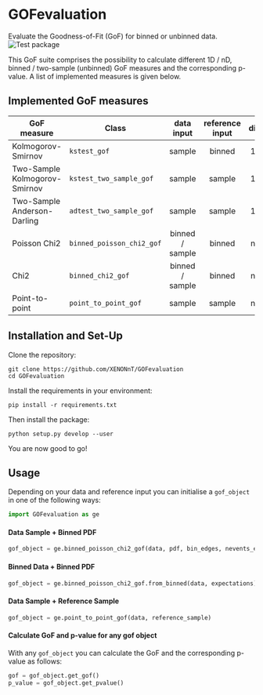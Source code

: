 # GOFevaluation
Evaluate the Goodness-of-Fit (GoF) for binned or unbinned data.  
![Test package](https://github.com/XENONnT/GOFevaluation/actions/workflows/python-package.yml/badge.svg)

This GoF suite comprises the possibility to calculate different 1D / nD, binned / two-sample (unbinned) GoF measures and the corresponding p-value. A list of implemented measures is given below. 


## Implemented GoF measures
| GoF measure                   | Class                     |    data input   | reference input | dim |
|-------------------------------|---------------------------|:---------------:|:---------------:|:---:|
| Kolmogorov-Smirnov            | `kstest_gof`              |      sample     |      binned     |  1D |
| Two-Sample Kolmogorov-Smirnov | `kstest_two_sample_gof`   |      sample     |      sample     |  1D |
| Two-Sample Anderson-Darling   | `adtest_two_sample_gof`   |      sample     |      sample     |  1D |
| Poisson Chi2                  | `binned_poisson_chi2_gof` | binned / sample |      binned     |  nD |
| Chi2                          | `binned_chi2_gof`         | binned / sample |      binned     |  nD |
| Point-to-point                | `point_to_point_gof`      |      sample     |      sample     |  nD |


## Installation and Set-Up

Clone the repository:

```
git clone https://github.com/XENONnT/GOFevaluation
cd GOFevaluation
```
Install the requirements in your environment:
```
pip install -r requirements.txt
```

Then install the package:
```
python setup.py develop --user
```
You are now good to go!

## Usage
Depending on your data and reference input you can initialise a `gof_object` in one of the following ways:
```python
import GOFevaluation as ge
```
#### Data Sample + Binned PDF
```python
gof_object = ge.binned_poisson_chi2_gof(data, pdf, bin_edges, nevents_expected)
```

#### Binned Data + Binned PDF
```python
gof_object = ge.binned_poisson_chi2_gof.from_binned(data, expectations)
```

#### Data Sample + Reference Sample
```python
gof_object = ge.point_to_point_gof(data, reference_sample)
```

#### Calculate GoF and p-value for any gof object
With any `gof_object` you can calculate the GoF and the corresponding p-value as follows:
```python
gof = gof_object.get_gof()
p_value = gof_object.get_pvalue()
```
